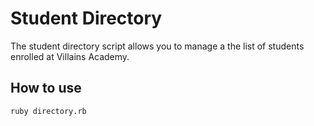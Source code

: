 # Student Directory #

The student directory script allows you to manage a the list of students
enrolled at Villains Academy.

## How to use ##

```shell
ruby directory.rb
```
